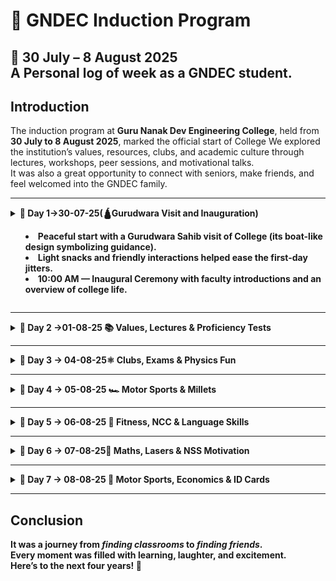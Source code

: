 # 🏫 GNDEC Induction Program

**📅 30 July – 8 August 2025**  
A Personal log of week as a GNDEC student.
---

## Introduction
The induction program at **Guru Nanak Dev Engineering College**, held from **30 July to 8 August 2025**, marked the official start of College
We explored the institution’s values, resources, clubs, and academic culture through lectures, workshops, peer sessions, and motivational talks.  
It was also a great opportunity to connect with seniors, make friends, and feel welcomed into the GNDEC family.

---

<details>
<summary><strong>📅 Day 1→30-07-25(🛕Gurudwara Visit and Inauguration)

- Peaceful start with a Gurudwara Sahib visit of College (its boat-like design symbolizing guidance).  
- Light snacks and friendly interactions helped ease the first-day jitters.  
- **10:00 AM** — Inaugural Ceremony with faculty introductions and an overview of college life.

</details>

---

<details>
<summary><strong>📅 Day 2 →01-08-25 📚 Values, Lectures & Proficiency Tests</strong></summary>

- Lecture by **Ms. Priya Darshni** on *Universal Human Values* — empathy, integrity, and mutual respect. She focused on the significance of empathy, integrity, and mutual respect in shaping personal character and professional behavior
- Talk by **Mr. Arvind Dhingra** adding more perspectives.  
- Proficiency tests in **English** (Easy) & **Mathematics** ( Easy to Moderate )

</details>

---

<details>
<summary><strong>📅 Day 3 → 04-08-25⚛️ Clubs, Exams & Physics Fun</strong></summary>

- Early start with the **Causmic Club** — insight into campus events.  
- Exam rules by **Dr. Randhir Singh** . He clarified the guidelines and procedures we must follow during assessments
- Human Values session 2 with **Dr. Priya Darshni**. Physical Facility,Self introspection,etc.
- Engaging Physics lecture by **Prof. Amarjot Kaur**. which was engaging and informative
- Peer-to-peer C++ programming session.
- Introducing us to basic concepts and improving our technical knowledge

</details>

---

<details>
<summary><strong>📅 Day 4 → 05-08-25 🏎️ Motor Sports & Millets</strong></summary>

- **Mr. Gautam Murria** on Motor Sports. The energy and passion he brought to the topic made it easy to imagine ourselves on the race track…
- **Dr. Amit Kamre** on the Digital Marketing Club. He introduced us to the club’s activities and shared how digital marketing is shaping modern industries. It was interesting to see how creativity and analytics go hand in hand in this field.
- **Mrs. Shaffy** on the health benefits of millets. Teaches us cooking techniques and improvements

</details>

---

<details>
<summary><strong>📅 Day 5 → 06-08-25 💪 Fitness, NCC & Language Skills</strong></summary>

- Overview of GNDEC by **Dr. Parminder Singh** (Dean of Student Welfare) His session helped us grasp the institution’s vision, opportunities, and resources.  
- Electrifying *Fitness for Engineers* session by **Mr. Manpreet Singh** was incredible and Powerful
- **Army Brigadier P.S. Cheema** Discussed the National Cadet Corps (NCC), emphasizing the discipline, leadership, and patriotism it fosters in students.
- English lecture and P2P session to end the day.

</details>

---

<details>
<summary><strong>📅 Day 6 → 07-08-25🔬 Maths, Lasers & NSS Motivation</strong></summary>

- Mathematics Lecture by **Prof. Sukhwinder Singh**. Revision of All concepts studied till now
- Physics session on LASER. Experiments, Theory,etc.
- CML initiatives by **Dr. Lakhvir Singh Khanna**.  
- NSS motivation talk by **Dr. Jasvir Singh Grewal**. Shape our personalities and sense of social responsibility.
- 

</details>

---

<details>
<summary><strong>📅 Day 7 → 08-08-25 🏁 Motor Sports, Economics & ID Cards</strong></summary>

- **Gautam** (senior) sharing personal insights on Motor Sports. Added unique perspective to the topic
- Economics lecture by **Prof. Varinder Singh** with real-world engineering applications.Taught about finances,balances,etc. 
- The day concluded with the process of ID card formation, a small yet significant step that made us feel officially part of the College community

</details>

---

## Conclusion
It was a journey from *finding classrooms* to *finding friends*.  
Every moment was filled with learning, laughter, and excitement.  
Here’s to the next four years! 🚀
